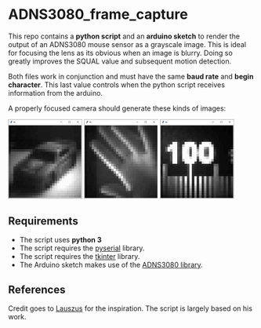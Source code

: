 # ADNS3080_frame_capture
This repo contains a __python script__ and an __arduino sketch__ to render the output of an ADNS3080 mouse sensor as a grayscale image. This is ideal for focusing the lens as its obvious when an image is blurry. Doing so greatly improves the SQUAL value and subsequent motion detection. 

Both files work in conjunction and must have the same __baud rate__ and __begin character__. This last value controls when the python script receives information from the arduino. 

A properly focused camera should generate these kinds of images:

<img src = "images/car.png" width = "30%" height = "30%"> <img src = "images/hand.png" width = "30%" height = "30%"> <img src = "images/ruler.png" width = "30%" height = "30%">

## Requirements

- The script uses __python 3__ 
- The script requires the [pyserial](https://pythonhosted.org/pyserial/pyserial.html#overview) library. 
- The script requires the [tkinter](https://www.pythonguis.com/installation/install-tkinter-linux/) library.
- The Arduino sketch makes use of the [ADNS3080 library](https://github.com/RCmags/ADNS3080). 

## References

Credit goes to [Lauszus](https://github.com/Lauszus/ADNS3080) for the inspiration. The script is largely based on his work.

